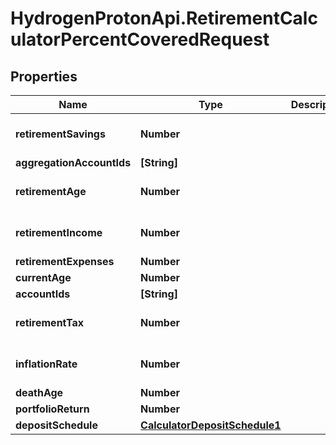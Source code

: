 # HydrogenProtonApi.RetirementCalculatorPercentCoveredRequest

## Properties
Name | Type | Description | Notes
------------ | ------------- | ------------- | -------------
**retirementSavings** | **Number** |  | [optional] [default to 0.0]
**aggregationAccountIds** | **[String]** |  | [optional] 
**retirementAge** | **Number** |  | [optional] [default to 65]
**retirementIncome** | **Number** |  | [optional] [default to 0.0]
**retirementExpenses** | **Number** |  | 
**currentAge** | **Number** |  | 
**accountIds** | **[String]** |  | [optional] 
**retirementTax** | **Number** |  | [optional] [default to 0.0]
**inflationRate** | **Number** |  | [optional] [default to 0.0]
**deathAge** | **Number** |  | 
**portfolioReturn** | **Number** |  | 
**depositSchedule** | [**CalculatorDepositSchedule1**](CalculatorDepositSchedule1.md) |  | [optional] 


